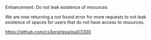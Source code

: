 Enhancement: Do not leak existence of resources

We are now returning a not found error for more requests to not leak existence of spaces for users that do not have access to resources.

https://github.com/cs3org/reva/pull/3300
